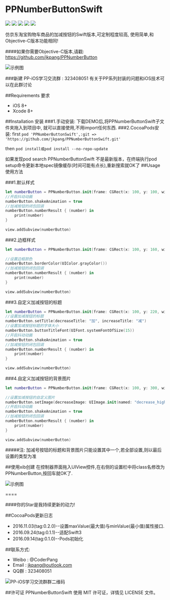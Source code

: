 # PPNumberButtonSwift

![](https://img.shields.io/badge/platform-iOS-red.svg) ![](https://img.shields.io/badge/language-Swift-orange.svg) ![](https://img.shields.io/badge/pod-v0.2.0-blue.svg) ![](https://img.shields.io/badge/license-MIT%20License-brightgreen.svg)  [![](https://img.shields.io/badge/weibo-%40CoderPang-yellow.svg)](http://weibo.com/5743737098/profile?rightmod=1&wvr=6&mod=personinfo&is_all=1)

仿京东淘宝购物车商品的加减按钮的Swift版本,可定制程度较高, 使用简单,和Objective-C版本功能相同!

####如果你需要Objective-C版本,请戳: https://github.com/jkpang/PPNumberButton

![示例图](https://github.com/jkpang/PPNumberButton/blob/master/PPNumberButton.gif)

###新建 PP-iOS学习交流群 : 323408051 有关于PP系列封装的问题和iOS技术可以在此群讨论

##Requirements 要求
* iOS 8+
* Xcode 8+

##Installation 安装
###1.手动安装:
下载DEMO后,将PPNumberButtonSwift子文件夹拖入到项目中, 就可以直接使用,不用import任何东西.
###2.CocoaPods安装:
first
`pod 'PPNumberButtonSwift',:git => 'https://github.com/jkpang/PPNumberButtonSwift.git' `

then
`pod install或pod install --no-repo-update`

如果发现pod search PPNumberButtonSwift 不是最新版本，在终端执行pod setup命令更新本地spec镜像缓存(时间可能有点长),重新搜索就OK了
##Usage 使用方法

###1.默认样式

```swift
let numberButton = PPNumberButton.init(frame: CGRect(x: 100, y: 100, width: 110, height: 30))
//开启抖动动画
numberButton.shakeAnimation = true
//加减按钮的闭包回调
numberButton.numberResult { (number) in
    print(number)
}
        
view.addSubview(numberButton)
```
###2.边框样式

```swift
let numberButton = PPNumberButton.init(frame: CGRect(x: 100, y: 160, width: 200, height: 30))
        
//设置边框颜色
numberButton.borderColor(UIColor.grayColor())
//加减按钮的闭包回调
numberButton.numberResult { (number) in
    print(number)
}
        
view.addSubview(numberButton)
```
###3.自定义加减按钮的标题

```swift
let numberButton = PPNumberButton.init(frame: CGRect(x: 100, y: 220, width: 150, height: 44))
//设置加减按钮的标题
numberButton.setTitle(decreaseTitle: "加", increaseTitle: "减")
//设置加减按钮标题的字体大小
numberButton.buttonTitleFont(UIFont.systemFontOfSize(15))
//开启抖动动画
numberButton.shakeAnimation = true
//加减按钮的闭包回调
numberButton.numberResult { (number) in
    print(number)
}
        
view.addSubview(numberButton)

```
###4.自定义加减按钮的背景图片

```swift
let numberButton = PPNumberButton.init(frame: CGRect(x: 100, y: 300, width: 100, height: 30))
        
//设置加减按钮的自定义图片
numberButton.setImage(decreaseImage: UIImage.init(named: "decrease_highlight")!, increaseImage: UIImage.init(named: "timeline_relationship_icon_addattention-1")!)
//开启抖动动画
numberButton.shakeAnimation = true
//加减按钮的闭包回调
numberButton.numberResult { (number) in
    print(number)
}
        
view.addSubview(numberButton)


```
#####注: 加减号按钮的标题和背景图片只能设置其中一个,若全部设置,则以最后设置的类型为准

##使用xib创建
在控制器界面拖入UIView控件,在右侧的设置栏中将class名修改为PPNumberButton,按回车就OK了.

![示例图](https://github.com/jkpang/PPNumberButton/blob/master/photo.png)

====

####你的Star是我持续更新的动力!

##CocoaPods更新日志

* 2016.11.03(tag:0.2.0)--设置maxValue(最大值)与minValue(最小值)属性接口.
* 2016.09.24(tag:0.1.1)--适配Swift3
* 2016.09.14(tag:0.1.0)--Pods初始化

##联系方式:
* Weibo : @CoderPang
* Email : jkpang@outlook.com
* QQ群 : 323408051

![PP-iOS学习交流群群二维码](https://github.com/jkpang/PPCounter/blob/master/PP-iOS%E5%AD%A6%E4%B9%A0%E4%BA%A4%E6%B5%81%E7%BE%A4%E7%BE%A4%E4%BA%8C%E7%BB%B4%E7%A0%81.png)

##许可证
PPNumberButtonSwift 使用 MIT 许可证，详情见 LICENSE 文件。


